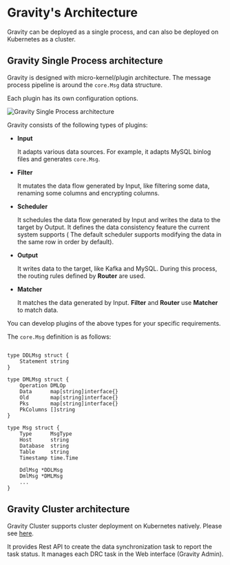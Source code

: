 # Gravity's Architecture

Gravity can be deployed as a single process, and can also be deployed on Kubernetes as a cluster.

## Gravity Single Process architecture

Gravity is designed with micro-kernel/plugin architecture. The message process pipeline is around the `core.Msg` data structure.

Each plugin has its own configuration options.

![Gravity Single Process architecture](./single-process-160.png)

Gravity consists of the following types of plugins:

- **Input**

    It adapts various data sources. For example, it adapts MySQL binlog files and generates `core.Msg`.

- **Filter**

    It mutates the data flow generated by Input, like filtering some data, renaming some columns and encrypting columns.

- **Scheduler**

    It schedules the data flow generated by Input and writes the data to the target by Output. It defines the data consistency feature the current system supports ( The default scheduler supports modifying the data in the same row in order by default).

- **Output**

    It writes data to the target, like Kafka and MySQL. During this process, the routing rules defined by **Router** are used.

- **Matcher**

    It matches the data generated by Input. **Filter** and **Router** use **Matcher** to match data.


You can develop plugins of the above types for your specific requirements.

The `core.Msg` definition is as follows:

```golang

type DDLMsg struct {
	Statement string
}

type DMLMsg struct {
	Operation DMLOp
	Data      map[string]interface{}
	Old       map[string]interface{}
	Pks       map[string]interface{}
	PkColumns []string
}

type Msg struct {
	Type      MsgType
	Host      string
	Database  string
	Table     string
	Timestamp time.Time

	DdlMsg *DDLMsg
	DmlMsg *DMLMsg
	...
}
```

## Gravity Cluster architecture

Gravity Cluster supports cluster deployment on Kubernetes natively. Please see [here](https://github.com/moiot/gravity-operator).

It provides Rest API to create the data synchronization task to report the task status. It manages each DRC task in the Web interface (Gravity Admin).
